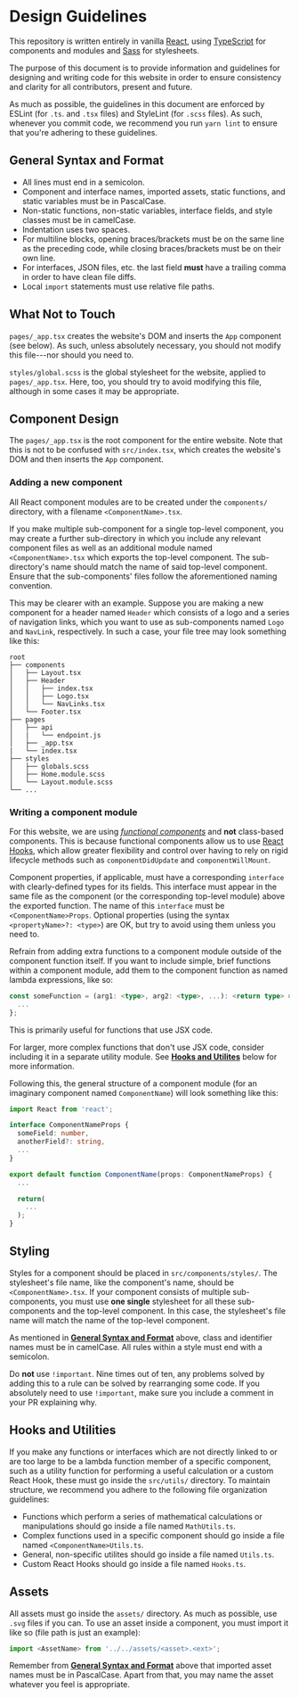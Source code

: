 # Design Guidelines

This repository is written entirely in vanilla [React](https://reactjs.org/), using [TypeScript](https://www.typescriptlang.org/) for components and modules and [Sass](https://sass-lang.com/) for stylesheets.

The purpose of this document is to provide information and guidelines for designing and writing code for this website in order to ensure consistency and clarity for all contributors, present and future.

As much as possible, the guidelines in this document are enforced by ESLint (for `.ts`. and `.tsx` files) and StyleLint (for `.scss` files).
As such, whenever you commit code, we recommend you run `yarn lint` to ensure that you're adhering to these guidelines.

## General Syntax and Format

* All lines must end in a semicolon.
* Component and interface names, imported assets, static functions, and static variables must be in PascalCase.
* Non-static functions, non-static variables, interface fields, and style classes must be in camelCase.
* Indentation uses two spaces.
* For multiline blocks, opening braces/brackets must be on the same line as the preceding code, while closing braces/brackets must be on their own line.
* For interfaces, JSON files, etc. the last field **must** have a trailing comma in order to have clean file diffs.
* Local `import` statements must use relative file paths.

## What Not to Touch

`pages/_app.tsx` creates the website's DOM and inserts the `App` component (see below).
As such, unless absolutely necessary, you should not modify this file---nor should you need to.

`styles/global.scss` is the global stylesheet for the website, applied to `pages/_app.tsx`.
Here, too, you should try to avoid modifying this file, although in some cases it may be appropriate.

## Component Design

The `pages/_app.tsx` is the root component for the entire website.
Note that this is not to be confused with `src/index.tsx`, which creates the website's DOM and then inserts the `App` component.

### Adding a new component

All React component modules are to be created under the `components/` directory, with a filename `<ComponentName>.tsx`.

If you make multiple sub-component for a single top-level component, you may create a further sub-directory in which you include any relevant component files as well as an additional module named `<ComponentName>.tsx` which exports the top-level component.
The sub-directory's name should match the name of said top-level component.
Ensure that the sub-components' files follow the aforementioned naming convention.

This may be clearer with an example.
Suppose you are making a new component for a header named `Header` which consists of a logo and a series of navigation links, which you want to use as sub-components named `Logo` and `NavLink`, respectively.
In such a case, your file tree may look something like this:
```
root
├── components
│   ├── Layout.tsx
│   ├── Header
│   │   ├── index.tsx
│   │   ├── Logo.tsx
│   │   └── NavLinks.tsx
│   └── Footer.tsx
├── pages
│   ├── api
│   |   └── endpoint.js
│   ├── _app.tsx
|   └── index.tsx
├── styles
│   ├── globals.scss
│   ├── Home.module.scss
│   └── Layout.module.scss
└── ...
```

### Writing a component module

For this website, we are using [*functional components*](https://reactjs.org/docs/components-and-props.html) and **not** class-based components.
This is because functional components allow us to use [React Hooks](https://reactjs.org/docs/hooks-intro.html), which allow greater flexibility and control over having to rely on rigid lifecycle methods such as `componentDidUpdate` and `componentWillMount`.

Component properties, if applicable, must have a corresponding `interface` with clearly-defined types for its fields.
This interface must appear in the same file as the component (or the corresponding top-level module) above the exported function.
The name of this `interface` must be `<ComponentName>Props`.
Optional properties (using the syntax `<propertyName>?: <type>`) are OK, but try to avoid using them unless you need to.

Refrain from adding extra functions to a component module outside of the component function itself.
If you want to include simple, brief functions within a component module, add them to the component function as named lambda expressions, like so:
```typescript
const someFunction = (arg1: <type>, arg2: <type>, ...): <return type> => {
  ...
};
```
This is primarily useful for functions that use JSX code.

For larger, more complex functions that don't use JSX code, consider including it in a separate utility module.
See [**Hooks and Utilites**](#styling) below for more information.

Following this, the general structure of a component module (for an imaginary component named `ComponentName`) will look something like this:
```typescript
import React from 'react';

interface ComponentNameProps {
  someField: number,
  anotherField?: string,
  ...
}

export default function ComponentName(props: ComponentNameProps) {
  ...

  return(
    ...
  );
}
```

## Styling

Styles for a component should be placed in `src/components/styles/`.
The stylesheet's file name, like the component's name, should be `<ComponentName>.tsx`.
If your component consists of multiple sub-components, you must use **one single** stylesheet for all these sub-components and the top-level component.
In this case, the stylesheet's file name will match the name of the top-level component.

As mentioned in [**General Syntax and Format**](#general-syntax-and-format) above, class and identifier names must be in camelCase.
All rules within a style must end with a semicolon.

Do **not** use `!important`.
Nine times out of ten, any problems solved by adding this to a rule can be solved by rearranging some code.
If you absolutely need to use `!important`, make sure you include a comment in your PR explaining why.

## Hooks and Utilities

If you make any functions or interfaces which are not directly linked to or are too large to be a lambda function member of a specific component, such as a utility function for performing a useful calculation or a custom React Hook, these must go inside the `src/utils/` directory.
To maintain structure, we recommend you adhere to the following file organization guidelines:

* Functions which perform a series of mathematical calculations or manipulations should go inside a file named `MathUtils.ts`.
* Complex functions used in a specific component should go inside a file named `<ComponentName>Utils.ts`.
* General, non-specific utilites should go inside a file named `Utils.ts`.
* Custom React Hooks should go inside a file named `Hooks.ts`.

## Assets

All assets must go inside the `assets/` directory.
As much as possible, use `.svg` files if you can.
To use an asset inside a component, you must import it like so (file path is just an example):
```typescript
import <AssetName> from '../../assets/<asset>.<ext>';
```

Remember from [**General Syntax and Format**](#general-syntax-and-format) above that imported asset names must be in PascalCase.
Apart from that, you may name the asset whatever you feel is appropriate.

